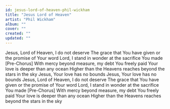```yaml
---
id: jesus-lord-of-heaven-phil-wickham
title: "Jesus Lord of Heaven"
artist: "Phil Wickham"
album: ""
cover: ""
created: ""
updated: ""
---
```


Jesus, Lord of Heaven, I do not deserve
The grace that You have given or the promise of Your word
Lord, I stand in wonder at the sacrifice You made
[Pre-Chorus]
With mercy beyond measure, my debt You freely paid
Your love is deeper than any ocean
Higher than the Heavens reaches beyond the stars in the sky
Jesus, Your love has no bounds
Jesus, Your love has no bounds
Jesus, Lord of Heaven, I do not deserve
The grace that You have given or the promise of Your word
Lord, I stand in wonder at the sacrifice You made
[Pre-Chorus]
With mercy beyond measure, my debt You freely paid
Your love is deeper than any ocean
Higher than the Heavens reaches beyond the stars in the sky